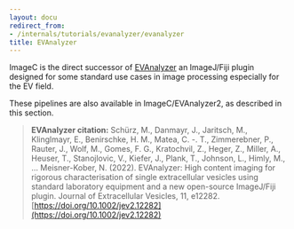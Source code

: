 ```yaml
---
layout: docu
redirect_from:
- /internals/tutorials/evanalyzer/evanalyzer
title: EVAnalyzer
---
```


ImageC is the direct successor of [EVAnalyzer](https://github.com/joda01/evanalyzer) an ImageJ/Fiji plugin designed for some standard use cases in image processing especially for the EV field.

These pipelines are also available in ImageC/EVAnalyzer2, as described in this section.

> **EVAnalyzer citation:** Schürz, M., Danmayr, J., Jaritsch, M., Klinglmayr, E., Benirschke, H. M., Matea, C. -. T., Zimmerebner, P., Rauter, J., Wolf, M., Gomes, F. G., Kratochvil, Z., Heger, Z., Miller, A., Heuser, T., Stanojlovic, V., Kiefer, J., Plank, T., Johnson, L., Himly, M., … Meisner-Kober, N. (2022). EVAnalyzer: High content imaging for rigorous characterisation of single extracellular vesicles using standard laboratory equipment and a new open-source ImageJ/Fiji plugin. Journal of Extracellular Vesicles, 11, e12282. [https://doi.org/10.1002/jev2.12282](https://doi.org/10.1002/jev2.12282)